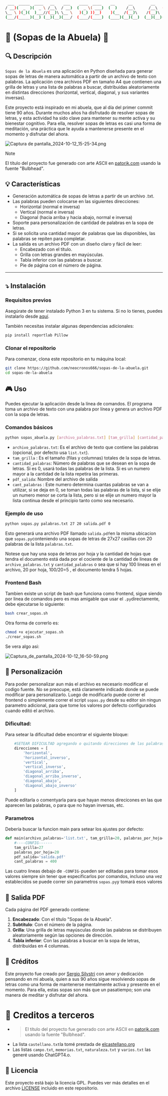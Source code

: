 ```bash
 ___  _____  ____   __    ___    ____  ____    __      __        __    ____  __  __  ____  __      __   
/ __)(  _  )(  _ \ /__\  / __)  (  _ \( ___)  (  )    /__\      /__\  (  _ \(  )(  )( ___)(  )    /__\  
\__ \ )(_)(  )___//(__)\ \__ \   )(_) ))__)    )(__  /(__)\    /(__)\  ) _ < )(__)(  )__)  )(__  /(__)\ 
(___/(_____)(__) (__)(__)(___/  (____/(____)  (____)(__)(__)  (__)(__)(____/(______)(____)(____)(__)(__)
```
# :stew: (Sopas de la Abuela) :older_woman:

## :mag: Descripción
`Sopas de la Abuela` es una aplicación en Python diseñada para generar sopas de letras de manera automática a partir de un archivo de texto con palabras. La aplicación crea archivos PDF en tamaño A4 que contienen una grilla de letras y una lista de palabras a buscar, distribuidas aleatoriamente en distintas direcciones (horizontal, vertical, diagonal, y sus variantes inversas).

Este proyecto está inspirado en mi abuela, que al día del primer commit tiene 90 años. Durante muchos años ha disfrutado de resolver sopas de letras, y esta actividad ha sido clave para mantener su mente activa y su bienestar cognitivo. Para ella, resolver sopas de letras es casi una forma de meditación, una práctica que le ayuda a mantenerse presente en el momento y disfrutar del ahora.

![Captura de pantalla_2024-10-12_15-25-34.png](/screenshots/Captura_de_pantalla_2024-10-12_15-25-34.png)

> [!NOTE]
>El título del proyecto fue generado con arte ASCII en [patorjk.com](https://patorjk.com/software/taag/#p=display&f=Bulbhead&t=Sopas%20de%20la%20Abuela) usando la fuente "Bulbhead".



## :bulb: Características
- Generación automática de sopas de letras a partir de un archivo .txt.
- Las palabras pueden colocarse en las siguientes direcciones:
  - Horizontal (normal e inversa)
  - Vertical (normal e inversa)
  - Diagonal (hacia arriba y hacia abajo, normal e inversa)
- Soporte para personalización de cantidad de palabras en la sopa de letras.
- Si se solicita una cantidad mayor de palabras que las disponibles, las palabras se repiten para completar.
- La salida es un archivo PDF con un diseño claro y fácil de leer:
  - Encabezado con el título.
  - Grilla con letras grandes en mayúsculas.
  - Tabla inferior con las palabras a buscar.
  - Pie de página con el número de página.
---

## :arrow_heading_down: Instalación

### Requisitos previos

Asegúrate de tener instalado Python 3 en tu sistema. Si no lo tienes, puedes instalarlo desde [aquí](https://www.python.org/downloads/).

También necesitas instalar algunas dependencias adicionales:

```bash
pip install reportlab Pillow
```
### Clonar el repositorio
Para comenzar, clona este repositorio en tu máquina local:

```bash
git clone https://github.com/neocronos666/sopas-de-la-abuela.git
cd sopas-de-la-abuela
```

## :video_game:  Uso
Puedes ejecutar la aplicación desde la línea de comandos. El programa toma un archivo de texto con una palabra por línea y genera un archivo PDF con la sopa de letras.

### Comandos básicos
```bash
python sopas_abuela.py [archivo_palabras.txt] [tam_grilla] [cantidad_palabras] [pdf_salida] [cant_palabras]
```


- `archivo_palabras.txt`: Es el archivo de texto que contiene las palabras (opcional, por defecto usa `list.txt`).
- `tam_grilla` : Es el tamaño (filas y columnas) totales de la sopa de letras.
- `cantidad_palabras`: Número de palabras que se desean en la sopa de letras. Si es 0, usará todas las palabras de la lista. Si es un numero mayor a la cantidad de la lista repetira las primeras.
- `pdf_salida`: Nombre del archivo de salida
- `cant_palabras` : Este numero determina cuantas palabras se van a utilizar, si se deja en 0, se toman todas las palabras de la lista, si se elije un numero menor se corta la lista, pero si se elije un numero mayor la lista continua desde el principio tanto como sea necesario.


### Ejemplo de uso
```bash
python sopas.py palabras.txt 27 20 salida.pdf 0
```
Esto generará una archivo PDF llamado `salida.pdf`en la misma ubicacion que `sopas.py`conteniendo una sopas de letras de 27x27 casillas con 20 palabras de la lista `palabras.txt`. 

Notese que hay una sopa de letras por hoja y la cantidad de hojas que tendra el documento está dada por el cociente de la cantidad de lineas de `archivo_palabras.txt` y `cantidad_palabras` o sea que si hay 100 lineas en el archivo, 20 por hoja, 100/20=5 , el documento tendra 5 hojas.

### Frontend Bash
Tambien existe un script de bash que funciona como frontend, sigue siendo por linea de comandos pero es mas amigable que usar el `.py`directamente, debe ejecutarse lo siguiente:

```bash
bash crear_sopas.sh
```
Otra forma de correrlo es:

```bash
chmod +x ejecutar_sopas.sh
./crear_sopas.sh
```
Se vera algo asi:

![Captura_de_pantalla_2024-10-12_16-50-59.png](/screenshots/Captura_de_pantalla_2024-10-12_16-50-59.png)

## :wrench: Personalización
Para poder personalizar aun más el archivo es necesario modificar el codigo fuente. No se preocupe, está claramente indicado donde se puede modificar para personalizarlo.
Luego de modificarlo puede correr el frontend o simplemente correr el script `sopas.py` desde su editor sin ningun parametro adicional, para que tome los valores por defecto configurados cuando editó el archivo.

### Dificultad:
Para setear la dificultad debe encontrar el siguiente bloque:
```python
    #SETEAR DIFICULTAD agregando o quitando direcciones de las palabras
    direcciones = [
        'horizontal', 
        'horizontal_inverso', 
        'vertical', 
        'vertical_inverso',
        'diagonal_arriba', 
        'diagonal_arriba_inverso', 
        'diagonal_abajo', 
        'diagonal_abajo_inverso'
    ]
```
Puede editarla o comentyarla para que hayan menos direcicones en las que aparecen las palabras, o para que no hayan inversas, etc.

### Parametros
Debería buscar la funcion main para setear los ajustes por defecto:
```python
def main(archivo_palabras='list.txt', tam_grilla=20, palabras_por_hoja=20,pdf_salida='sopa_de_letras.pdf', cant_palabras=0):
    #----CONFIG------
    tam_grilla=27
    palabras_por_hoja=20
    pdf_salida='salida.pdf'
    cant_palabras = 400 
```
Las cuatro lineas debajo de `-CONFIG-`pueden ser editadas para tomar esos valores siempre sin tener que especificarlos por comandos, incluso una vez establecidos se puede correr sin parametros `sopas.py`y tomará esos valores  

## :memo: Salida PDF
Cada página del PDF generado contiene:

1. **Encabezado**: Con el título "Sopas de la Abuela".
2. **Subtitulo**: Con el número de la página.
3. **Grilla**: Una grilla de letras mayúsculas donde las palabras se distribuyen aleatoriamente según las opciones de dirección.
4.  **Tabla inferior**: Con las palabras a buscar en la sopa de letras, distribuidas en 4 columnas.


## :older_woman: Créditos
Este proyecto fue creado por [Sergio Silvstri](https://github.com/neocronos666) con amor y dedicación pensando en mi abuela, quien a sus 90 años sigue resolviendo sopas de letras como una forma de mantenerse mentalmente activa y presente en el momento. Para ella, estas sopas son más que un pasatiempo; son una manera de meditar y disfrutar del ahora.

# :muscle: Creditos a terceros
- >El título del proyecto fue generado con arte ASCII en [patorjk.com](https://patorjk.com/software/taag/#p=display&f=Bulbhead&t=Sopas%20de%20la%20Abuela) usando la fuente "Bulbhead".
- La lista `castellano.txt`la tomé prestada de [elcastellano.org](https://www.elcastellano.org/lista_alfabetica)
- Las listas `campo.txt`, `memorias.txt`, `naturaleza.txt` y `varios.txt` las generé usando ChatGPT4.o.


## :ox: Licencia
Este proyecto está bajo la licencia GPL. Puedes ver más detalles en el archivo [LICENSE](LICENSE) incluido en este repositorio.


